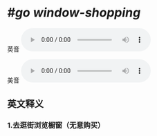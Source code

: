 # ***\#go window-shopping*** 
英音
<audio src="./media/go window-shopping1_AAC.aac" controls="controls"></audio>

美音
<audio src="./media/go window-shopping2_AAC.aac" controls="controls"></audio>



  

英文释义
---
### 1.**去逛街浏览橱窗（无意购买）**  


